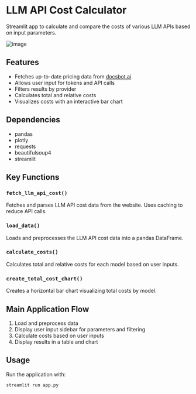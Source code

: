 # LLM API Cost Calculator

Streamlit app to calculate and compare the costs of various LLM APIs based on input parameters.

![image](https://github.com/Prajwalsrinvas/llm_api_cost_calc/assets/24704548/8b345760-9368-4a8d-a4ad-f701cc52cd6d)

## Features

- Fetches up-to-date pricing data from [docsbot.ai](https://docsbot.ai/tools/gpt-openai-api-pricing-calculator)
- Allows user input for tokens and API calls
- Filters results by provider
- Calculates total and relative costs
- Visualizes costs with an interactive bar chart

## Dependencies

- pandas
- plotly
- requests
- beautifulsoup4
- streamlit

## Key Functions

### `fetch_llm_api_cost()`

Fetches and parses LLM API cost data from the website. Uses caching to reduce API calls.

### `load_data()`

Loads and preprocesses the LLM API cost data into a pandas DataFrame.

### `calculate_costs()`

Calculates total and relative costs for each model based on user inputs.

### `create_total_cost_chart()`

Creates a horizontal bar chart visualizing total costs by model.

## Main Application Flow

1. Load and preprocess data
2. Display user input sidebar for parameters and filtering
3. Calculate costs based on user inputs
4. Display results in a table and chart

## Usage

Run the application with:

```
streamlit run app.py
```
